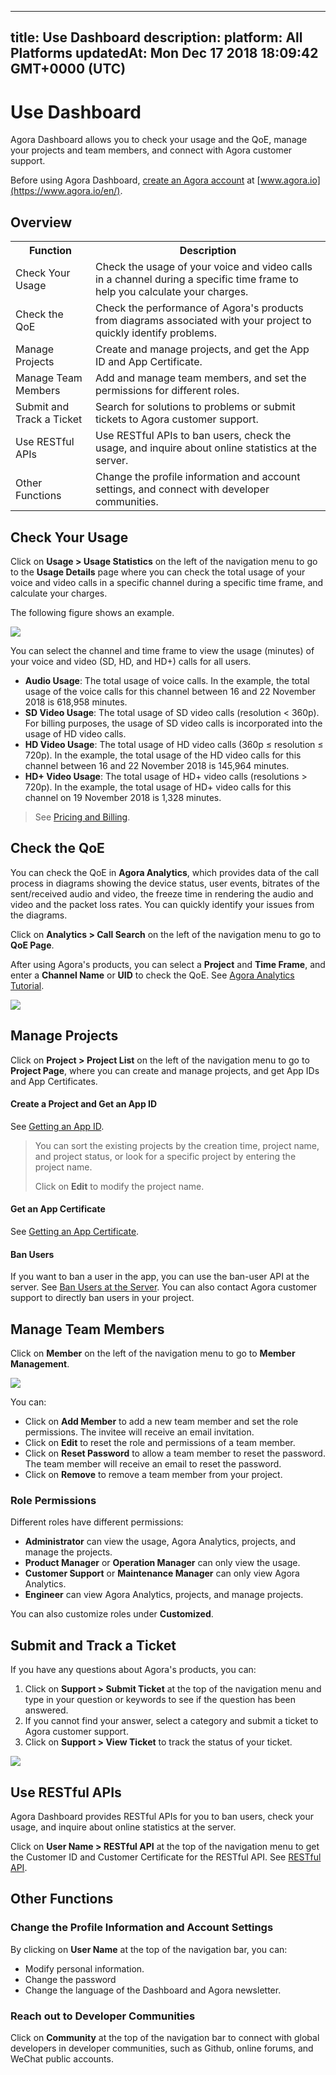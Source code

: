 
---
title: Use Dashboard
description: 
platform: All Platforms
updatedAt: Mon Dec 17 2018 18:09:42 GMT+0000 (UTC)
---
# Use Dashboard
Agora Dashboard allows you to check your usage and the QoE, manage your projects and team members, and connect with Agora customer support.

Before using Agora Dashboard, [create an Agora account](../../en/Interactive%20Broadcast/sign_in_and_sign_up.md) at [www.agora.io](https://www.agora.io/en/).

## Overview

<table>
<tr>
<th>Function</th>
<th>Description</th>
</tr>
<tr>
<td>Check Your Usage</td>
<td>Check the usage of your voice and video calls in a channel during a specific time frame to help you calculate your charges.</td>
</tr>
<tr>
<td>Check the QoE</td>
<td>Check the performance of Agora's products from diagrams associated with your project to quickly identify problems.</td>
</tr>
<tr>
<td>Manage Projects</td>
<td>Create and manage projects, and get the App ID and App Certificate.</td>
</tr>
<tr>
<td>Manage Team Members</td>
<td>Add and manage team members, and set the permissions for different roles.</td>
</tr>
<tr>
<td>Submit and Track a Ticket</td>
<td>Search for solutions to problems or submit tickets to Agora customer support.</td>
</tr>
<tr>
<td>Use RESTful APIs</td>
<td>Use RESTful APIs to ban users, check the usage, and inquire about online statistics at the server.</td>
</tr>
<tr>
<td>Other Functions</td>
<td>Change the profile information and account settings, and connect with developer communities.</td>
</tr>
</table>

## Check Your Usage

Click on **Usage > Usage Statistics** on the left of the navigation menu to go to the **Usage Details** page where you can check the total usage of your voice and video calls in a specific channel during a specific time frame, and calculate your charges. 

The following figure shows an example.

![](https://web-cdn.agora.io/docs-files/1543989847923)

You can select the channel and time frame to view the usage (minutes) of your voice and video (SD, HD, and HD+) calls for all users.

* **Audio Usage**: The total usage of voice calls. In the example, the total usage of the voice calls for this channel between 16 and 22 November 2018 is 618,958 minutes. 
* **SD Video Usage**: The total usage of SD video calls (resolution < 360p). For billing purposes, the usage of SD video calls is incorporated into the usage of HD video calls.
* **HD Video Usage**: The total usage of HD video calls (360p ≤ resolution ≤ 720p). In the example, the total usage of the HD video calls for this channel between 16 and 22 November 2018 is 145,964 minutes. 
* **HD+ Video Usage**: The total usage of HD+ video calls (resolutions > 720p). In the example, the total usage of HD+ video calls for this channel on 19 November 2018 is 1,328 minutes.

> See [Pricing and Billing](https://docs.agora.io/en/Agora%20Platform/billing_faq).

## Check the QoE

You can check the QoE in **Agora Analytics**, which provides data of the call process in diagrams showing the device status, user events, bitrates of the sent/received audio and video, the freeze time in rendering the audio and video and the packet loss rates. You can quickly identify your issues from the diagrams.

Click on **Analytics > Call Search** on the left of the navigation menu to go to **QoE Page**.

After using Agora's products, you can select a **Project** and **Time Frame**, and enter a **Channel Name** or **UID** to check the QoE. See [Agora Analytics Tutorial](https://dashboard.agora.io/analytics/call/tutorial?_ga=2.197716463.1125435494.1542623251-764614247.1539586349).

![](https://web-cdn.agora.io/docs-files/1543913574811)

## Manage Projects

Click on **Project > Project List** on the left of the navigation menu to go to **Project Page**, where you can create and manage projects, and get App IDs and App Certificates.

#### Create a Project and Get an App ID

See [Getting an App ID](../../en/Interactive%20Broadcast/token.md).

> You can sort the existing projects by the creation time, project name, and project status, or look for a specific project by entering the project name.
>
> Click on **Edit** to modify the project name.

#### Get an App Certificate

See [Getting an App Certificate](../../en/Interactive%20Broadcast/token.md).

#### Ban Users

If you want to ban a user in the app, you can use the ban-user API at the server. See [Ban Users at the Server](https://docs.agora.io/en/Interactive%20Broadcast/dashboard_restful_live?platform=All_Platforms#5-api). You can also contact Agora customer support to directly ban users in your project.


## Manage Team Members

Click on **Member** on the left of the navigation menu to go to **Member Management**.

![](https://web-cdn.agora.io/docs-files/1543990035082)

You can:

- Click on **Add Member** to add a new team member and set the role permissions. The invitee will receive an email invitation.
- Click on **Edit** to reset the role and permissions of a team member.
- Click on **Reset Password** to allow a team member to reset the password. The team member will receive an email to reset the password.
- Click on **Remove** to remove a team member from your project.

### Role Permissions

Different roles have different permissions:

- **Administrator** can view the usage, Agora Analytics, projects, and manage the projects.
- **Product Manager** or **Operation Manager** can only view the usage.
- **Customer Support** or **Maintenance Manager** can only view Agora Analytics.
- **Engineer** can view Agora Analytics, projects, and manage projects.

You can also customize roles under **Customized**.
## Submit and Track a Ticket

If you have any questions about Agora's products, you can: 

1. Click on **Support > Submit Ticket** at the top of the navigation menu and type in your question or keywords to see if the question has been answered.
2. If you cannot find your answer, select a category and submit a ticket to Agora customer support.
3. Click on **Support > View Ticket** to track the status of your ticket.

![](https://web-cdn.agora.io/docs-files/1543913838952)

## Use RESTful APIs

Agora Dashboard provides RESTful APIs for you to ban users, check your usage, and inquire about online statistics at the server. 

Click on **User Name > RESTful API** at the top of the navigation menu to get the Customer ID and Customer Certificate for the RESTful API. See [RESTful API](../../en/Interactive%20Broadcast/dashboard_restful_live.md).

## Other Functions

### Change the Profile Information and Account Settings

By clicking on **User Name** at the top of the navigation bar, you can:
* Modify personal information.
* Change the password
* Change the language of the Dashboard and Agora newsletter.

### Reach out to Developer Communities

Click on **Community** at the top of the navigation bar to connect with global developers in developer communities, such as Github, online forums, and WeChat public accounts.
